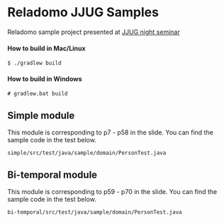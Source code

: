 # Reladomo JJUG Samples

Reladomo sample project presented at [JJUG night seminar](https://www.slideshare.net/itohiro73/reladomo-jjug-jjug)


#### How to build in Mac/Linux
```
$ ./gradlew build 
```

#### How to build in Windows
```
# gradlew.bat build
```

## Simple module

This module is corresponding to p7 - p58 in the slide. You can find the sample code in the test below.
```
simple/src/test/java/sample/domain/PersonTest.java
```

## Bi-temporal module

This module is corresponding to p59 - p70 in the slide. You can find the sample code in the test below.

```
bi-temporal/src/test/java/sample/domain/PersonTest.java
```
